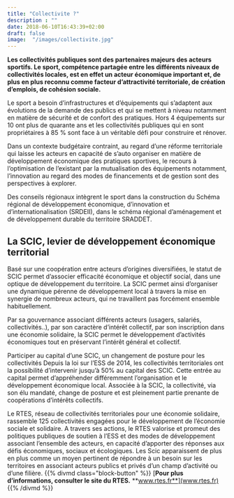 ```yaml
---
title: "Collectivite ?"
description : ""
date: 2018-06-10T16:43:39+02:00
draft: false
image:  "/images/collectivite.jpg"
---
```


**Les collectivités publiques sont des partenaires majeurs des acteurs sportifs. Le sport,
compétence partagée entre les différents niveaux de collectivités locales, est en effet un
acteur économique important et, de plus en plus reconnu comme facteur d’attractivité
territoriale, de création d’emplois, de cohésion sociale.**

Le sport a besoin d’infrastructures et d’équipements qui s’adaptent aux évolutions de la
demande des publics et qui se mettent à niveau notamment en matière de sécurité et de
confort des pratiques. Hors 4 équipements sur 10 ont plus de quarante ans et les
collectivités publiques qui en sont propriétaires à 85 % sont face à un véritable défi pour
construire et rénover.

Dans un contexte budgétaire contraint, au regard d’une réforme territoriale qui laisse les
acteurs en capacité de s’auto organiser en matière de développement économique des
pratiques sportives, le recours à l’optimisation de l’existant par la mutualisation des
équipements notamment, l’innovation au regard des modes de financements et de gestion
sont des perspectives à explorer.

Des conseils régionaux intègrent le sport dans la construction du Schéma régional de
développement économique, d’innovation et d’internationalisation (SRDEII), dans le schéma
régional d’aménagement et de développement durable du territoire SRADDET.

## La SCIC, levier de développement économique territorial

Basé sur une coopération entre acteurs d’origines diversifiées, le statut de SCIC permet
d’associer efficacité économique et objectif social, dans une optique de développement du
territoire. La SCIC permet ainsi d’organiser une dynamique pérenne de développement local
à travers la mise en synergie de nombreux acteurs, qui ne travaillent pas forcément
ensemble habituellement.

Par sa gouvernance associant différents acteurs (usagers, salariés, collectivités..), par son
caractère d’intérêt collectif, par son inscription dans une économie solidaire, la SCIC permet
le développement d’activités économiques tout en préservant l’intérêt général et collectif.

Participer au capital d’une SCIC, un changement de posture pour les collectivités
Depuis la loi sur l’ESS de 2014, les collectivités territoriales ont la possibilité d’intervenir
jusqu’à 50% au capital des SCIC. Cette entrée au capital permet d’appréhender
différemment l’organisation et le développement économique local. Associée à la SCIC, la
collectivité, via son élu mandaté, change de posture et est pleinement partie prenante de
coopérations d’intérêts collectifs.

Le RTES, réseau de collectivités territoriales pour une économie solidaire, rassemble 125
collectivités engagées pour le développement de l’économie sociale et solidaire.
A travers ses actions, le RTES valorise et promeut des politiques publiques de soutien à l’ESS
et des modes de développement associant l’ensemble des acteurs, en capacité d’apporter
des réponses aux défis économiques, sociaux et écologiques.
Les Scic apparaissent de plus en plus comme un moyen pertinent de répondre à un besoin
sur les territoires en associant acteurs publics et privés d’un champ d’activité ou d’une
filière.
{{% divmd class="block-button" %}}
[**Pour plus d’informations, consulter le site du RTES.** **www.rtes.fr**](www.rtes.fr)
{{% /divmd %}}